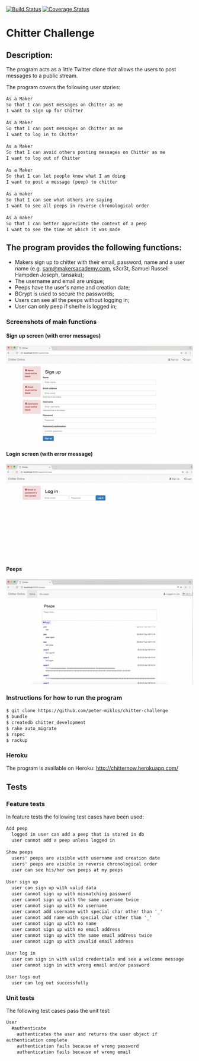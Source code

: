 [![Build Status](https://travis-ci.org/makersacademy/chitter-challenge.svg?branch=master)](https://travis-ci.org/makersacademy/chitter-challenge)
[![Coverage Status](https://camo.githubusercontent.com/f94be65e08a3d7d3f00f326f84543941dc58232b/68747470733a2f2f636f766572616c6c732e696f2f6275696c64732f373833323132372f6261646765)](https://camo.githubusercontent.com/f94be65e08a3d7d3f00f326f84543941dc58232b/68747470733a2f2f636f766572616c6c732e696f2f6275696c64732f373833323132372f6261646765)

Chitter Challenge
=================

Description:
-------

The program acts as a little Twitter clone that allows the users to post messages to a public stream.

The program covers the following user stories:

```
As a Maker
So that I can post messages on Chitter as me
I want to sign up for Chitter

As a Maker
So that I can post messages on Chitter as me
I want to log in to Chitter

As a Maker
So that I can avoid others posting messages on Chitter as me
I want to log out of Chitter

As a Maker
So that I can let people know what I am doing  
I want to post a message (peep) to chitter

As a maker
So that I can see what others are saying  
I want to see all peeps in reverse chronological order

As a maker
So that I can better appreciate the context of a peep
I want to see the time at which it was made
```

The program provides the following functions:
------

* Makers sign up to chitter with their email, password, name and a user name (e.g. sam@makersacademy.com, s3cr3t, Samuel Russell Hampden Joseph, tansaku);
* The username and email are unique;
* Peeps have the user's name and creation date;
* BCrypt is used to secure the passwords;
* Users can see all the peeps without logging in;
* User can only peep if she/he is logged in;

### Screenshots of main functions
#### Sign up screen (with error messages)
![Sign up screen](app/public/images/signup.png)

#### Login screen (with error message)
![Login screen](app/public/images/login.png)

#### Peeps
![Peeps screen](app/public/images/peeps.png)

### Instructions for how to run the program

```
$ git clone https://github.com/peter-miklos/chitter-challenge
$ bundle
$ createdb chitter_development
$ rake auto_migrate
$ rspec
$ rackup
```

### Heroku
The program is available on Heroku: http://chitternow.herokuapp.com/

Tests
-------
### Feature tests
In feature tests the following test cases have been used:
```
Add peep
  logged in user can add a peep that is stored in db
  user cannot add a peep unless logged in

Show peeps
  users' peeps are visible with username and creation date
  users' peeps are visible in reverse chronological order
  user can see his/her own peeps at my peeps

User sign up
  user can sign up with valid data
  user cannot sign up with mismatching password
  user cannot sign up with the same username twice
  user cannot sign up with no username
  user cannot add username with special char other than '_'
  user cannot add name with special char other than '_'
  user cannot sign up with no name
  user cannot sign up with no email address
  user cannot sign up with the same email address twice
  user cannot sign up with invalid email address

User log in
  user can sign in with valid credentials and see a welcome message
  user cannot sign in with wrong email and/or password

User logs out
  user can log out successfully
```

### Unit tests
The following test cases pass the unit test:
```
User
  #authenticate
    authenticates the user and returns the user object if authentication complete
    authentication fails because of wrong password
    authentication fails because of wrong email
```
